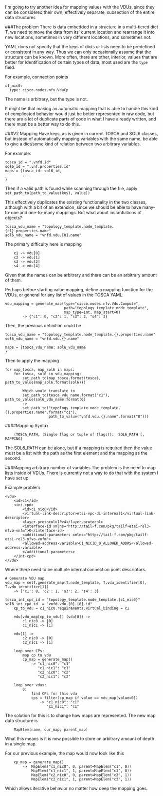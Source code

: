 I'm going to try another idea for mapping values with the VDUs, since they can be
considered their own, effectively separate, subsection of the entire data structures

###The problem
There is data embedded in a structure in a multi-tiered dict T, we need to move the data
from its' current location and rearrange it into new locations, sometimes in very different
locations, and sometimes not.

YAML does not specify that the keys of dicts or lists need to be predefined or consistent
in any way.
Thus we can only occasionally assume that the structure can be known.
More often, there are other, interior, values that are better for identification of certain
types of data, most used are the `type` field.

For example, connection points
```
c1_nic0:
  type: cisco.nodes.nfv.VduCp
```
The name is arbitrary, but the type is not.

It might be that making an automatic mapping that is able to handle this kind of complicated
behavior would just be better represented in raw code, but there are a lot of duplicate
parts of code in what I have already written, and there must be a better way to do this.

###V2 Mapping
Have keys, as is given in current TOSCA and SOL6 classes, but instead of automatically mapping
variables with the same name, be able to give a dict/some kind of relation between two arbitrary
variables.

For example:
```
tosca_id = ".vnfd.id"
sol6_id = ".vnf.properties.id"
maps = {tosca_id: sol6_id,
        ...
}
```

Then if a valid path is found while scanning through the file, apply `set_path_to(path_to_value(key), value))`

This effectively duplicates the existing functionality in the two classes, although with
a bit of an extension, since we should be able to have many-to-one and one-to-many mappings.
But what about instantiations of objects?
```
tosca_vdu_name = "topology_template.node_template.{c1}.properties.name"
sol6_vdu_name = "vnfd.vdu.[0].name"
```
The primary difficulty here is mapping
```
    c1 -> vdu[0]
    c2 -> vdu[1]
    s3 -> vdu[2]
    s4 -> vdu[4]
```
Given that the names can be arbitrary and there can be an arbitrary amount of them.

Perhaps before starting value mapping, define a mapping function for the VDUs, or general for
any list of values in the TOSCA YAML.

```
vdu_mapping = generate_map(type="cisco.nodes.nfv.Vdu.Compute",
                           path="topology_template.node_template",
                           map_type=int, map_start=0)
        -> {"c1": 0, "c2": 1, "s3": 2, "s4": 3}
```

Then, the previous definition could be
```
tosca_vdu_name = "topology_template.node_template.{}.properties.name"
sol6_vdu_name = "vnfd.vdu.{}.name"

maps = {tosca_vdu_name: sol6_vdu_name
}
```

Then to apply the mapping
```
for map_tosca, map_sol6 in maps:
    for tosca, sol6 in vdu_mapping:
        set_path_to(map_tosca.format(tosca), path_to_value(map_sol6.format(sol6)))

        Which would translate to
        set_path_to(tosca_vdu_name.format("c1"), path_to_value(sol6_vdu_name.format(0)
        ->
        set_path_to("topology_template.node_template.{}.properties.name".format("c1"),
                    path_to_value("vnfd.vdu.{}.name".format("0")))
```

####Mapping Syntax
```
    (TOSCA_PATH, (Single flag or tuple of flags)):  SOL6_PATH [, MAPPING]
```
The SOL6_PATH can be alone, but if a mapping is required then the value must be a list with the path as the first
element and the mapping as the second.

###Mapping arbitrary number of variables
The problem is the need to map lists inside of VDUs. There is currently not a way
to do that with the system I have set up.

Example problem
```
<vdu>
    <id>c1</id>
    <int-cpd>
        <id>c1_nic0</id>
        <virtual-link-descriptor>etsi-vpc-di-internal1</virtual-link-descriptor>
        <layer-protocol>IPv4</layer-protocol>
        <interface-id xmlns="http://tail-f.com/pkg/tailf-etsi-rel3-nfvo-vnfm">0</interface-id>
        <additional-parameters xmlns="http://tail-f.com/pkg/tailf-etsi-rel3-nfvo-vnfm">
        <allowed-address-variable>C1_NICID_0_ALLOWED_ADDRS</allowed-address-variable>
        </additional-parameters>
    </int-cpd>
</vdu>
```

Where there need to be multiple internal connection point descriptors.

```
# Generate VDU map
vdu_map = self.generate_map(T.node_template, T.vdu_identifier[0], T.vdu_identifier[1])
    -> {'c1': 0, 'c2': 1, 's3': 2, 's4': 3}
    
tosca_int_cpd_id = "topology_template.node_template.{c1_nic0}"
sol6_int_cpd_id  = "vnfd.vdu.[0].[0].id"
    cp_to_vdu = c1_nic0.requirements.virtual_binding = c1
    
    vdu[vdu_map[cp_to_vdu]] (vdu[0]) ->
        c1_nic0 -> [0]
        c1_nic1 -> [1]
    
    vdu[1] ->
        c2_nic0 -> [0]
        c2_nic1 -> [1]
    
    loop over CPs:
        map cp to vdu
        cp_map = generate_map() 
            -> "c1_nic0": "c1"
               "c1_nic1": "c1"
               "c2_nic0": "c2"
               "c2_nic1": "c2"
        
    loop over vdus:
        0:
            find CPs for this vdu
            cps = filter(cp_map if value == vdu_map[value=0])
                -> "c1_nic0": "c1"
                   "c1_nic1": "c1"
```


The solution for this is to change how maps are represented. The new map data structure is
```
    MapElem(name, cur_map, parent_map)
```
What this means is it is now possible to store an arbitrary amount of depth in a single map.

For our previous example, the map would now look like this
```
    cp_map = generate_map()
        ->  MapElem("c1_nic0", 0, parent=MapElem("c1", 0))
            MapElem("c1_nic1", 1, parent=MapElem("c1", 0))
            MapElem("c2_nic0", 0, parent=MapElem("c2", 1))
            MapElem("c2_nic1", 1, parent=MapElem("c2", 1))
```

Which allows iterative behavior no matter how deep the mapping goes.
